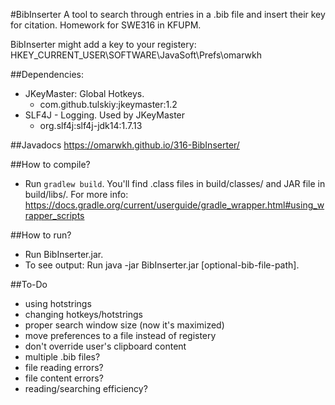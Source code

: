 #BibInserter
A tool to search through entries in a .bib file and insert their key for citation. Homework for SWE316 in KFUPM.

BibInserter might add a key to your registery: HKEY_CURRENT_USER\SOFTWARE\JavaSoft\Prefs\omarwkh

##Dependencies:
- JKeyMaster: Global Hotkeys.
	- com.github.tulskiy:jkeymaster:1.2
- SLF4J - Logging. Used by JKeyMaster
	- org.slf4j:slf4j-jdk14:1.7.13

##Javadocs
https://omarwkh.github.io/316-BibInserter/

##How to compile?
- Run `gradlew build`. You'll find .class files in build/classes/ and JAR file in build/libs/. For more info: https://docs.gradle.org/current/userguide/gradle_wrapper.html#using_wrapper_scripts

##How to run?
- Run BibInserter.jar.
- To see output: Run java -jar BibInserter.jar [optional-bib-file-path].

##To-Do
- using hotstrings
- changing hotkeys/hotstrings
- proper search window size (now it's maximized)
- move preferences to a file instead of registery
- don't override user's clipboard content
- multiple .bib files?
- file reading errors?
- file content errors?
- reading/searching efficiency?

